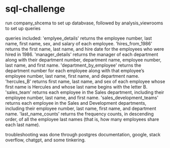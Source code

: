 # sql-challenge

run company_shcema to set up databvase, followed by analysis_viewrooms to set up queries

queries included:
'emplyee_details' returns the employee number, last name, first name, sex, and salary of each employee.
'hires_from_1986' returns the first name, last name, and hire date for the employees who were hired in 1986.
'manager_details' returns the manager of each department along with their department number, department name, employee number, last name, and first name.
'department_by_employee' returns the department number for each employee along with that employee’s employee number, last name, first name, and department name.
'hercules_B' returns first name, last name, and sex of each employee whose first name is Hercules and whose last name begins with the letter B.
'sales_team' returns each employee in the Sales department, including their employee number, last name, and first name.
'sales_development_teams' returns each employee in the Sales and Development departments, including their employee number, last name, first name, and department name.
'last_name_counts' returns the frequency counts, in descending order, of all the employee last names (that is, how many employees share each last name).

troubleshooting was done through postgres documentation, google, stack overflow, chatgpt, and some tinkering.
